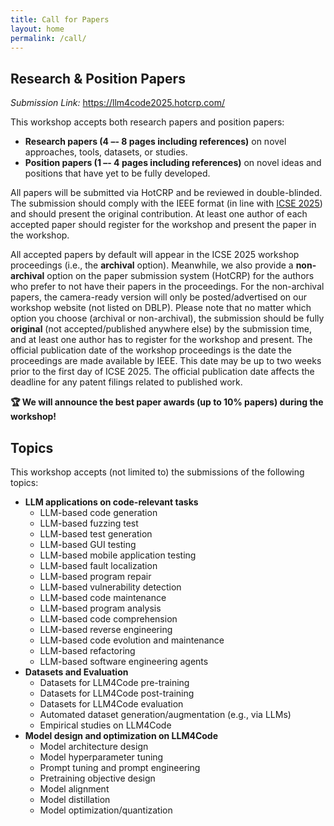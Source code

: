 ```yaml
---
title: Call for Papers
layout: home
permalink: /call/
---
```


<!-- TBA -->

## Research & Position Papers

*Submission Link:* https://llm4code2025.hotcrp.com/

This workshop accepts both research papers and position papers:

- **Research papers (4 –- 8 pages including references)** on novel approaches, tools, datasets, or studies.
- **Position papers (1 –- 4 pages including references)** on novel ideas and positions that have yet to be fully developed.

All papers will be submitted via HotCRP and be reviewed in double-blinded. The submission should comply with the IEEE format (in line with [ICSE 2025](https://conf.researchr.org/track/icse-2025/icse-2025-research-track#submission-process)) and should present the original contribution. At least one author of each accepted paper should register for the workshop and present the paper in the workshop.

All accepted papers by default will appear in the ICSE 2025 workshop proceedings (i.e., the **archival** option). Meanwhile, we also provide a **non-archival** option on the paper submission system (HotCRP) for the authors who prefer to not have their papers in the proceedings. For the non-archival papers, the camera-ready version will only be posted/advertised on our workshop website (not listed on DBLP). Please note that no matter which option you choose (archival or non-archival), the submission should be fully **original** (not accepted/published anywhere else) by the submission time, and at least one author has to register for the workshop and present. The official publication date of the workshop proceedings is the date the proceedings are made available by IEEE. This date may be up to two weeks prior to the first day of ICSE 2025. The official publication date affects the deadline for any patent filings related to published work.

**🏆 We will announce the best paper awards (up to 10% papers) during the workshop!**

## Topics

This workshop accepts (not limited to) the submissions of the following topics:

- **LLM applications on code-relevant tasks**
    - LLM-based code generation
    - LLM-based fuzzing test
    - LLM-based test generation
    - LLM-based GUI testing
    - LLM-based mobile application testing
    - LLM-based fault localization
    - LLM-based program repair
    - LLM-based vulnerability detection
    - LLM-based code maintenance
    - LLM-based program analysis
    - LLM-based code comprehension
    - LLM-based reverse engineering
    - LLM-based code evolution and maintenance
    - LLM-based refactoring
    - LLM-based software engineering agents
- **Datasets and Evaluation**
    - Datasets for LLM4Code pre-training
    - Datasets for LLM4Code post-training
    - Datasets for LLM4Code evaluation
    - Automated dataset generation/augmentation (e.g., via LLMs)
    - Empirical studies on LLM4Code
- **Model design and optimization on LLM4Code**
    - Model architecture design
    - Model hyperparameter tuning
    - Prompt tuning and prompt engineering
    - Pretraining objective design
    - Model alignment
    - Model distillation
    - Model optimization/quantization

<!-- This is the base Jekyll theme. You can find out more info about customizing your Jekyll theme, as well as basic Jekyll usage documentation at [jekyllrb.com](https://jekyllrb.com/)

You can find the source code for Minima at GitHub:
[jekyll][jekyll-organization] /
[minima](https://github.com/jekyll/minima)

You can find the source code for Jekyll at GitHub:
[jekyll][jekyll-organization] /
[jekyll](https://github.com/jekyll/jekyll)


[jekyll-organization]: https://github.com/jekyll -->
